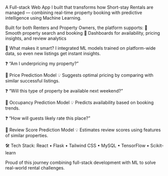 A Full-stack Web App I built that transforms how Short-stay Rentals are managed — combining real-time property booking with predictive intelligence using Machine Learning.

Built for both Renters and Property Owners, the platform supports:
 🔹 Smooth property search and booking
 🔹 Dashboards for availability, pricing insights, and review analytics

🧠 What makes it smart?
I integrated ML models trained on platform-wide data, so even new listings get instant insights.


❓ “Am I underpricing my property?”

🔹 Price Prediction Model          💡 Suggests optimal pricing by comparing with similar successful listings.
 
 ❓ “Will this type of property be available next weekend?”

🔹 Occupancy Prediction Model      💡 Predicts availability based on booking trends.

 ❓ “How will guests likely rate this place?”

 🔹 Review Score Prediction Model   💡 Estimates review scores using features of similar properties.

🛠️ Tech Stack:
React • Flask • Tailwind CSS • MySQL • TensorFlow • Scikit-learn

Proud of this journey combining full-stack development with ML to solve real-world rental challenges.
 
